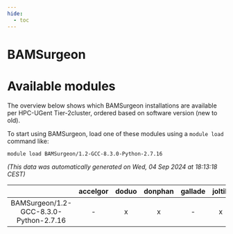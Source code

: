 ```yaml
---
hide:
  - toc
---
```


BAMSurgeon
==========

# Available modules


The overview below shows which BAMSurgeon installations are available per HPC-UGent Tier-2cluster, ordered based on software version (new to old).

To start using BAMSurgeon, load one of these modules using a `module load` command like:

```shell
module load BAMSurgeon/1.2-GCC-8.3.0-Python-2.7.16
```

*(This data was automatically generated on Wed, 04 Sep 2024 at 18:13:18 CEST)*  

| |accelgor|doduo|donphan|gallade|joltik|shinx|skitty|
| :---: | :---: | :---: | :---: | :---: | :---: | :---: | :---: |
|BAMSurgeon/1.2-GCC-8.3.0-Python-2.7.16|-|x|x|-|x|-|-|
